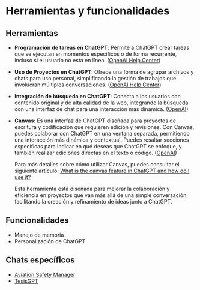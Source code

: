 # Herramientas y funcionalidades

## Herramientas

- **Programación de tareas en ChatGPT**: Permite a ChatGPT crear tareas que se ejecutan en momentos específicos o de forma recurrente, incluso si el usuario no está en línea. ([OpenAI Help Center](https://help.openai.com/en/articles/10291617-scheduled-tasks-in-chatgpt?utm_source=chatgpt.com))

- **Uso de Proyectos en ChatGPT**: Ofrece una forma de agrupar archivos y chats para uso personal, simplificando la gestión de trabajos que involucran múltiples conversaciones. ([OpenAI Help Center](https://help.openai.com/en/articles/10169521-using-projects-in-chatgpt?utm_source=chatgpt.com))

- **Integración de búsqueda en ChatGPT**: Conecta a los usuarios con contenido original y de alta calidad de la web, integrando la búsqueda con una interfaz de chat para una interacción más dinámica. ([OpenAI](https://openai.com/index/introducing-chatgpt-search/?utm_source=chatgpt.com))

- **Canvas**: Es una interfaz de ChatGPT diseñada para proyectos de escritura y codificación que requieren edición y revisiones. Con Canvas, puedes colaborar con ChatGPT en una ventana separada, permitiendo una interacción más dinámica y contextual. Puedes resaltar secciones específicas para indicar en qué deseas que ChatGPT se enfoque, y también realizar ediciones directas en el texto o código. ([OpenAI](https://openai.com/index/introducing-canvas/))

    Para más detalles sobre cómo utilizar Canvas, puedes consultar el siguiente artículo: [What is the canvas feature in ChatGPT and how do I use it?](https://help.openai.com/en/articles/9930697-what-is-the-canvas-feature-in-chatgpt-and-how-do-i-use-it?utm_source=chatgpt.com)

    Esta herramienta está diseñada para mejorar la colaboración y eficiencia en proyectos que van más allá de una simple conversación, facilitando la creación y refinamiento de ideas junto a ChatGPT. 

## Funcionalidades
- Manejo de memoria
- Personalización de ChatGPT

## Chats específicos
- [Aviation Safety Manager](https://chatgpt.com/g/g-qVCqJzMtW-aviation-safety-manager)
- [TesisGPT](https://chatgpt.com/g/g-8yj8Hv6Kt-tesisgpt)